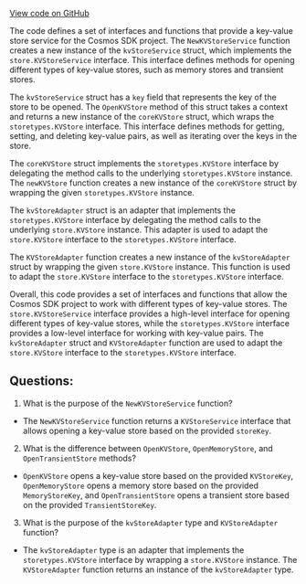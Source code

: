 [View code on GitHub](https://github.com/cosmos/cosmos-sdk/blob/main/runtime/store.go)

The code defines a set of interfaces and functions that provide a key-value store service for the Cosmos SDK project. The `NewKVStoreService` function creates a new instance of the `kvStoreService` struct, which implements the `store.KVStoreService` interface. This interface defines methods for opening different types of key-value stores, such as memory stores and transient stores. 

The `kvStoreService` struct has a `key` field that represents the key of the store to be opened. The `OpenKVStore` method of this struct takes a context and returns a new instance of the `coreKVStore` struct, which wraps the `storetypes.KVStore` interface. This interface defines methods for getting, setting, and deleting key-value pairs, as well as iterating over the keys in the store. 

The `coreKVStore` struct implements the `storetypes.KVStore` interface by delegating the method calls to the underlying `storetypes.KVStore` instance. The `newKVStore` function creates a new instance of the `coreKVStore` struct by wrapping the given `storetypes.KVStore` instance. 

The `kvStoreAdapter` struct is an adapter that implements the `storetypes.KVStore` interface by delegating the method calls to the underlying `store.KVStore` instance. This adapter is used to adapt the `store.KVStore` interface to the `storetypes.KVStore` interface. 

The `KVStoreAdapter` function creates a new instance of the `kvStoreAdapter` struct by wrapping the given `store.KVStore` instance. This function is used to adapt the `store.KVStore` interface to the `storetypes.KVStore` interface. 

Overall, this code provides a set of interfaces and functions that allow the Cosmos SDK project to work with different types of key-value stores. The `store.KVStoreService` interface provides a high-level interface for opening different types of key-value stores, while the `storetypes.KVStore` interface provides a low-level interface for working with key-value pairs. The `kvStoreAdapter` struct and `KVStoreAdapter` function are used to adapt the `store.KVStore` interface to the `storetypes.KVStore` interface.
## Questions: 
 1. What is the purpose of the `NewKVStoreService` function?
- The `NewKVStoreService` function returns a `KVStoreService` interface that allows opening a key-value store based on the provided `storeKey`.

2. What is the difference between `OpenKVStore`, `OpenMemoryStore`, and `OpenTransientStore` methods?
- `OpenKVStore` opens a key-value store based on the provided `KVStoreKey`, `OpenMemoryStore` opens a memory store based on the provided `MemoryStoreKey`, and `OpenTransientStore` opens a transient store based on the provided `TransientStoreKey`.
 
3. What is the purpose of the `kvStoreAdapter` type and `KVStoreAdapter` function?
- The `kvStoreAdapter` type is an adapter that implements the `storetypes.KVStore` interface by wrapping a `store.KVStore` instance. The `KVStoreAdapter` function returns an instance of the `kvStoreAdapter` type.
